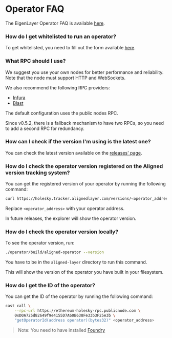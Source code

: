 # Operator FAQ

The EigenLayer Operator FAQ is available [here](https://docs.eigenlayer.xyz/eigenlayer/operator-guides/operator-faq).

### How do I get whitelisted to run an operator?

To get whitelisted, you need to fill out the form available [here](https://docs.google.com/forms/d/e/1FAIpQLSdH9sgfTz4v33lAvwj6BvYJGAeIshQia3FXz36PFfF-WQAWEQ/viewform).

### What RPC should I use?

We suggest you use your own nodes for better performance and reliability. Note that the node must support HTTP and WebSockets.

We also recommend the following RPC providers:

- [Infura](https://infura.io/)
- [Blast](https://blastapi.io/)

The default configuration uses the public nodes RPC.

Since v0.5.2, there is a fallback mechanism to have two RPCs, so you need to add a second RPC for redundancy.

### How can I check if the version I'm using is the latest one?

You can check the latest version available on the [releases' page](https://github.com/yetanotherco/aligned_layer/releases).

### How do I check the operator version registered on the Aligned version tracking system?

You can get the registered version of your operator by running the following command:

```bash
curl https://holesky.tracker.alignedlayer.com/versions/<operator_address>
```

Replace `<operator_address>` with your operator address.

In future releases, the explorer will show the operator version.

### How do I check the operator version locally?

To see the operator version, run:

```bash
./operator/build/aligned-operator --version
```

You have to be in the `aligned-layer` directory to run this command.

This will show the version of the operator you have built in your filesystem.

### How do I get the ID of the operator?

You can get the ID of the operator by running the following command:

```bash
cast call \
	--rpc-url https://ethereum-holesky-rpc.publicnode.com \
	0xD0A725d82649f9e4155D7A60B638Fe33b3F25e3b \
	"getOperatorId(address operator)(bytes32)" <operator_address>
```

> Note: You need to have installed [Foundry](https://book.getfoundry.sh/)
